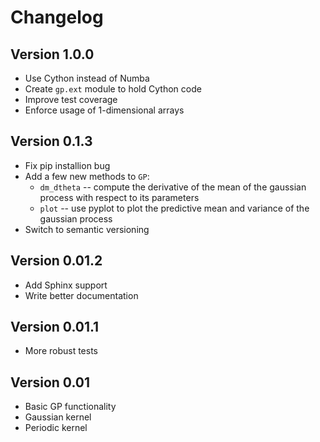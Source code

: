 # Changelog

## Version 1.0.0

* Use Cython instead of Numba
* Create `gp.ext` module to hold Cython code
* Improve test coverage
* Enforce usage of 1-dimensional arrays

## Version 0.1.3

* Fix pip installion bug
* Add a few new methods to `GP`:
    * `dm_dtheta` -- compute the derivative of the mean of the
      gaussian process with respect to its parameters
	* `plot` -- use pyplot to plot the predictive mean and variance of
      the gaussian process
* Switch to semantic versioning

## Version 0.01.2

* Add Sphinx support
* Write better documentation

## Version 0.01.1

* More robust tests

## Version 0.01

* Basic GP functionality
* Gaussian kernel
* Periodic kernel
